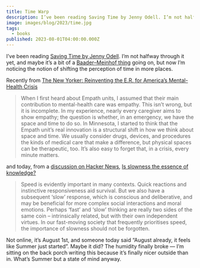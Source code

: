 ```yaml
---
title: Time Warp
description: I’ve been reading Saving Time by Jenny Odell. I’m not halfway through it yet, and maybe it’s a bit of a Baader–Meinhof thing going on, but now I’m noticing the notion of shifting the perception of time in more places.
image: images/blog/2023/time.jpg
tags:
  - books
published: 2023-08-01T04:00:00.000Z
---
```


I’ve been reading [Saving Time by Jenny Odell](https://www.penguinrandomhouse.com/books/672377/saving-time-by-jenny-odell/). I’m not halfway through it yet, and maybe it’s a bit of a [Baader–Meinhof thing](https://en.wikipedia.org/wiki/Frequency_illusion) going on, but now I’m noticing the notion of shifting the perception of time in more places.

Recently from [The New Yorker: Reinventing the E.R. for America’s Mental-Health Crisis](https://www.newyorker.com/science/annals-of-medicine/reinventing-the-er-for-americas-mental-health-crisis)

> When I first heard about Empath units, I assumed that their main contribution to mental-health care was empathy. This isn’t wrong, but it is incomplete. In my experience, nearly every caregiver aims to show empathy; the question is whether, in an emergency, we have the space and time to do so. In Minnesota, I started to think that the Empath unit’s real innovation is a structural shift in how we think about space and time. We usually consider drugs, devices, and procedures the kinds of medical care that make a difference, but physical spaces can be therapeutic, too. It’s also easy to forget that, in a crisis, every minute matters.

and today, from a [discussion on Hacker News](https://news.ycombinator.com/item?id=36958315), [Is slowness the essence of knowledge?](https://www.bps.org.uk/psychologist/slowness-essence-knowledge)

> Speed is evidently important in many contexts. Quick reactions and instinctive responsiveness aid survival. But we also have a subsequent ‘slow’ response, which is conscious and deliberative, and may be beneficial for more complex social interactions and moral emotions. Perhaps ‘fast’ and ‘slow’ thinking are really two sides of the same coin – intrinsically related, but with their own independent virtues. In our fast-moving society that frequently prioritises speed, the importance of slowness should not be forgotten.

Not online, it’s August 1st, and someone today said “August already, it feels like Summer just started”. Maybe it did? The humidity finally broke — I’m sitting on the back porch writing this because it’s finally nicer outside than in. What’s Summer but a state of mind anyway.

